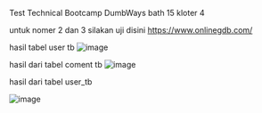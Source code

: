  Test Technical Bootcamp DumbWays bath 15 kloter 4

untuk nomer 2 dan 3 silakan uji disini
https://www.onlinegdb.com/

hasil tabel user tb
![image](https://user-images.githubusercontent.com/48621247/76682880-1c744000-6632-11ea-8151-0d8233a0f4b6.png)

hasil dari tabel coment tb
![image](https://user-images.githubusercontent.com/48621247/76682917-95739780-6632-11ea-9f61-86448b201883.png)

hasil dari tabel user_tb

![image](https://user-images.githubusercontent.com/48621247/76682945-d79cd900-6632-11ea-91d4-2aaaa7fb00a7.png)


